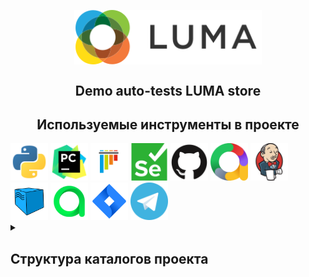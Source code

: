 <a href="https://magento.softwaretestingboard.com/"> <img 
src="resources/images/logo.svg" style="display: block; margin: 0 auto; width: 300px;
"></a>
<h2 align="center"> Demo auto-tests LUMA store </h2>
<h2 align="center"> Используемые инструменты в проекте </h2>
<img src="resources/icons/python.svg" height="60">
<img src="resources/icons/pycharm.svg" height="60">
<img src="resources/icons/pytest.svg" height="60">
<img src="resources/icons/selenium.svg" height="60">
<img src="resources/icons/github.svg" height="60">
<img src="resources/icons/allure-report.svg" height="60">
<img src="resources/icons/jenkins.svg" height="60">
<img src="resources/icons/selenoid.svg" height="60">
<img src="resources/icons/allure_testops.svg" height="60">
<img src="resources/icons/jira.svg" height="60">
<img src="resources/icons/telegram.svg" height="60">

<style>
  ul li {
    margin-left: 0px; /* Отступ для всего элемента списка */
  }

  ul li code {
    display: inline-block;
    width: 140px; /* Ширина для имени каталога */
  }
</style>

<details>
    <summary><h2>Структура каталогов проекта</h2></summary>
      <ul>
        <li><code>pages</code>Модули (классы страниц сайта и их методы)</li>
        <li><code>resources</code>Ресурсы (иконки, скриншоты, gif)</li>
        <li><code>tests</code>Тесты</li>
        <li><code>user</code>Несколько типов юзеров для тестов</li>
        <li><code>utils</code>Вспомогательные функции для работы с вложенями</li>
        <li><code>pytest.ini</code>Файл настроек и параметров тестирования</li>
        <li><code>requirements.txt</code>Файл с требованиями к проекту</li>
      </ul>
</details>



